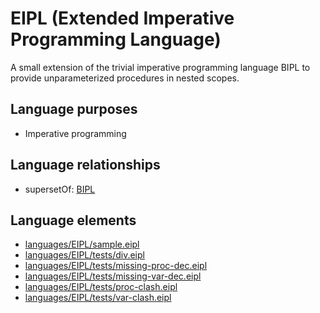 # EIPL (Extended Imperative Programming Language)
A small extension of the trivial imperative programming language BIPL to provide unparameterized procedures in nested scopes.
## Language purposes
* Imperative programming

## Language relationships
* supersetOf: [BIPL](bipl.html)

## Language elements
* [languages/EIPL/sample.eipl](https://github.com/softlang/yas/blob/master/languages/EIPL/sample.eipl)
* [languages/EIPL/tests/div.eipl](https://github.com/softlang/yas/blob/master/languages/EIPL/tests/div.eipl)
* [languages/EIPL/tests/missing-proc-dec.eipl](https://github.com/softlang/yas/blob/master/languages/EIPL/tests/missing-proc-dec.eipl)
* [languages/EIPL/tests/missing-var-dec.eipl](https://github.com/softlang/yas/blob/master/languages/EIPL/tests/missing-var-dec.eipl)
* [languages/EIPL/tests/proc-clash.eipl](https://github.com/softlang/yas/blob/master/languages/EIPL/tests/proc-clash.eipl)
* [languages/EIPL/tests/var-clash.eipl](https://github.com/softlang/yas/blob/master/languages/EIPL/tests/var-clash.eipl)
